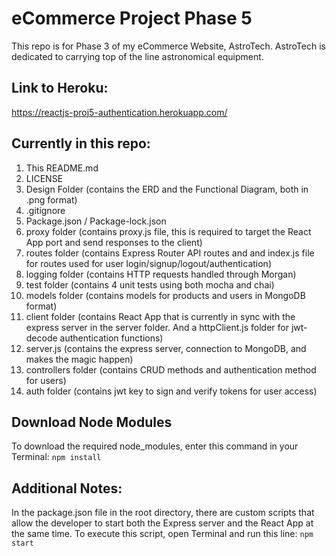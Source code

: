 # eCommerce Project Phase 5
This repo is for Phase 3 of my eCommerce Website, AstroTech.
AstroTech is dedicated to carrying top of the line astronomical equipment.

## Link to Heroku:
https://reactjs-proj5-authentication.herokuapp.com/

## Currently in this repo:
1. This README.md
1. LICENSE
1. Design Folder (contains the ERD and the Functional Diagram, both in .png format)
1. .gitignore
1. Package.json / Package-lock.json
1. proxy folder (contains proxy.js file, this is required to target the React App port and send responses to the client)
1. routes folder (contains Express Router API routes and and index.js file for routes used for user login/signup/logout/authentication)
1. logging folder (contains HTTP requests handled through Morgan)
1. test folder (contains 4 unit tests using both mocha and chai)
1. models folder (contains models for products and users in MongoDB format)
1. client folder (contains React App that is currently in sync with the express server in the server folder. And a httpClient.js folder for jwt-decode authentication functions)
1. server.js (contains the express server, connection to MongoDB, and makes the magic happen)
1. controllers folder (contains CRUD methods and authentication method for users)
1. auth folder (contains jwt key to sign and verify tokens for user access)

## Download Node Modules
To download the required node_modules, enter this command in your Terminal:
    ```
    npm install
    ```

## Additional Notes:

In the package.json file in the root directory, there are custom scripts that allow the developer to start both the Express server and the React App at the same time. To execute this script, open Terminal and run this line:
    ```
    npm start
    ```
